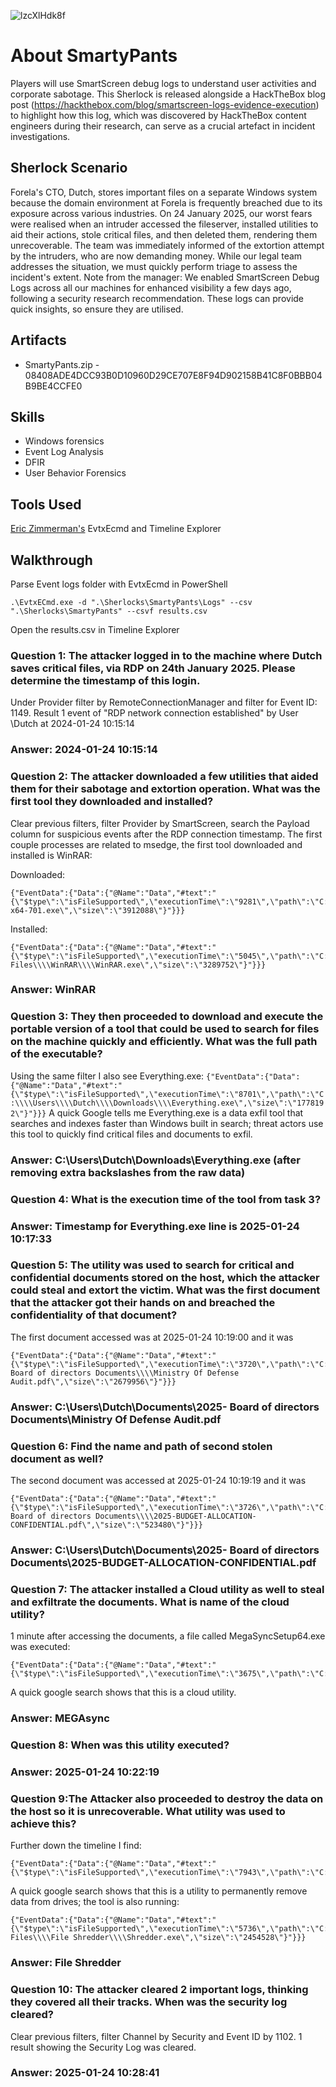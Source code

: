 
![lzcXlHdk8f](https://github.com/user-attachments/assets/2e5f65ab-29d8-4129-897f-d9ab1b200ec8)


# About SmartyPants

Players will use SmartScreen debug logs to understand user activities and corporate sabotage. This Sherlock is released alongside a HackTheBox blog post (https://hackthebox.com/blog/smartscreen-logs-evidence-execution) to highlight how this log, which was discovered by HackTheBox content engineers during their research, can serve as a crucial artefact in incident investigations. 

## Sherlock Scenario

Forela's CTO, Dutch, stores important files on a separate Windows system because the domain environment at Forela is frequently breached due to its exposure across various industries. On 24 January 2025, our worst fears were realised when an intruder accessed the fileserver, installed utilities to aid their actions, stole critical files, and then deleted them, rendering them unrecoverable. The team was immediately informed of the extortion attempt by the intruders, who are now demanding money. While our legal team addresses the situation, we must quickly perform triage to assess the incident's extent. Note from the manager: We enabled SmartScreen Debug Logs across all our machines for enhanced visibility a few days ago, following a security research recommendation. These logs can provide quick insights, so ensure they are utilised.

## Artifacts
- SmartyPants.zip - 08408ADE4DCC93B0D10960D29CE707E8F94D902158B41C8F0BBB04B9BE4CCFE0

## Skills
- Windows forensics
- Event Log Analysis
- DFIR
- User Behavior Forensics

## Tools Used
[Eric Zimmerman's](https://ericzimmerman.github.io/#!index.md) EvtxEcmd and Timeline Explorer 

## Walkthrough
Parse Event logs folder with EvtxEcmd in PowerShell
```
.\EvtxECmd.exe -d ".\Sherlocks\SmartyPants\Logs" --csv ".\Sherlocks\SmartyPants" --csvf results.csv
```
Open the results.csv in Timeline Explorer

### Question 1: The attacker logged in to the machine where Dutch saves critical files, via RDP on 24th January 2025. Please determine the timestamp of this login.
Under Provider filter by RemoteConnectionManager and filter for Event ID: 1149. Result 1 event of "RDP network connection established" by User \Dutch at 2024-01-24 10:15:14
### Answer: 2024-01-24 10:15:14


### Question 2: The attacker downloaded a few utilities that aided them for their sabotage and extortion operation. What was the first tool they downloaded and installed?
Clear previous filters, filter Provider by SmartScreen, search the Payload column for suspicious events after the RDP connection timestamp.
The first couple processes are related to msedge, the first tool downloaded and installed is WinRAR:

Downloaded:
```
{"EventData":{"Data":{"@Name":"Data","#text":"{\"$type\":\"isFileSupported\",\"executionTime\":\"9281\",\"path\":\"C:\\\\Users\\\\Dutch\\\\Downloads\\\\winrar-x64-701.exe\",\"size\":\"3912088\"}"}}}
```
Installed:
```
{"EventData":{"Data":{"@Name":"Data","#text":"{\"$type\":\"isFileSupported\",\"executionTime\":\"5045\",\"path\":\"C:\\\\Program Files\\\\WinRAR\\\\WinRAR.exe\",\"size\":\"3289752\"}"}}}
```
### Answer: WinRAR


### Question 3: They then proceeded to download and execute the portable version of a tool that could be used to search for files on the machine quickly and efficiently. What was the full path of the executable?
Using the same filter I also see Everything.exe:
```{"EventData":{"Data":{"@Name":"Data","#text":"{\"$type\":\"isFileSupported\",\"executionTime\":\"8701\",\"path\":\"C:\\\\Users\\\\Dutch\\\\Downloads\\\\Everything.exe\",\"size\":\"1778192\"}"}}}``` 
A quick Google tells me Everything.exe is a data exfil tool that searches and indexes faster than Windows built in search; threat actors use this tool to quickly find critical files and documents to exfil.
### Answer: C:\Users\Dutch\Downloads\Everything.exe (after removing extra backslashes from the raw data)

### Question 4: What is the execution time of the tool from task 3?
### Answer: Timestamp for Everything.exe line is 2025-01-24 10:17:33


### Question 5: The utility was used to search for critical and confidential documents stored on the host, which the attacker could steal and extort the victim. What was the first document that the attacker got their hands on and breached the confidentiality of that document?
The first document accessed was at 2025-01-24 10:19:00 and it was
```
{"EventData":{"Data":{"@Name":"Data","#text":"{\"$type\":\"isFileSupported\",\"executionTime\":\"3720\",\"path\":\"C:\\\\Users\\\\Dutch\\\\Documents\\\\2025- Board of directors Documents\\\\Ministry Of Defense Audit.pdf\",\"size\":\"2679956\"}"}}}
```
### Answer: C:\Users\Dutch\Documents\2025- Board of directors Documents\Ministry Of Defense Audit.pdf


### Question 6: Find the name and path of second stolen document as well?
The second document was accessed at 2025-01-24 10:19:19 and it was
```
{"EventData":{"Data":{"@Name":"Data","#text":"{\"$type\":\"isFileSupported\",\"executionTime\":\"3726\",\"path\":\"C:\\\\Users\\\\Dutch\\\\Documents\\\\2025- Board of directors Documents\\\\2025-BUDGET-ALLOCATION-CONFIDENTIAL.pdf\",\"size\":\"523480\"}"}}}
```
### Answer: C:\Users\Dutch\Documents\2025- Board of directors Documents\2025-BUDGET-ALLOCATION-CONFIDENTIAL.pdf


### Question 7: The attacker installed a Cloud utility as well to steal and exfiltrate the documents. What is name of the cloud utility?
1 minute after accessing the documents, a file called MegaSyncSetup64.exe was executed:
```
{"EventData":{"Data":{"@Name":"Data","#text":"{\"$type\":\"isFileSupported\",\"executionTime\":\"3675\",\"path\":\"C:\\\\Users\\\\Dutch\\\\AppData\\\\Local\\\\MEGAsync\\\\MEGAsync.exe\",\"size\":\"77568264\"}"}}}
```
A quick google search shows that this is a cloud utility.
### Answer: MEGAsync


### Question 8: When was this utility executed?
### Answer: 2025-01-24 10:22:19

### Question 9:The Attacker also proceeded to destroy the data on the host so it is unrecoverable. What utility was used to achieve this?
Further down the timeline I find:
```
{"EventData":{"Data":{"@Name":"Data","#text":"{\"$type\":\"isFileSupported\",\"executionTime\":\"7943\",\"path\":\"C:\\\\Users\\\\Dutch\\\\Downloads\\\\file_shredder_setup.exe\",\"size\":\"2317839\"}"}}}
```
A quick google search shows that this is a utility to permanently remove data from drives; the tool is also running:
```
{"EventData":{"Data":{"@Name":"Data","#text":"{\"$type\":\"isFileSupported\",\"executionTime\":\"5736\",\"path\":\"C:\\\\Program Files\\\\File Shredder\\\\Shredder.exe\",\"size\":\"2454528\"}"}}}
```
### Answer: File Shredder


### Question 10: The attacker cleared 2 important logs, thinking they covered all their tracks. When was the security log cleared?
Clear previous filters, filter Channel by Security and Event ID by 1102. 1 result showing the Security Log was cleared.
### Answer: 2025-01-24 10:28:41

